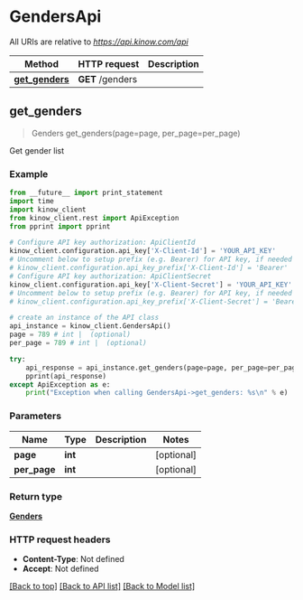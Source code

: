 # GendersApi

All URIs are relative to *https://api.kinow.com/api*

Method | HTTP request | Description
------------- | ------------- | -------------
[**get_genders**](#get_genders) | **GET** /genders | 


## **get_genders**
> Genders get_genders(page=page, per_page=per_page)



Get gender list

### Example 
```python
from __future__ import print_statement
import time
import kinow_client
from kinow_client.rest import ApiException
from pprint import pprint

# Configure API key authorization: ApiClientId
kinow_client.configuration.api_key['X-Client-Id'] = 'YOUR_API_KEY'
# Uncomment below to setup prefix (e.g. Bearer) for API key, if needed
# kinow_client.configuration.api_key_prefix['X-Client-Id'] = 'Bearer'
# Configure API key authorization: ApiClientSecret
kinow_client.configuration.api_key['X-Client-Secret'] = 'YOUR_API_KEY'
# Uncomment below to setup prefix (e.g. Bearer) for API key, if needed
# kinow_client.configuration.api_key_prefix['X-Client-Secret'] = 'Bearer'

# create an instance of the API class
api_instance = kinow_client.GendersApi()
page = 789 # int |  (optional)
per_page = 789 # int |  (optional)

try: 
    api_response = api_instance.get_genders(page=page, per_page=per_page)
    pprint(api_response)
except ApiException as e:
    print("Exception when calling GendersApi->get_genders: %s\n" % e)
```

### Parameters

Name | Type | Description  | Notes
------------- | ------------- | ------------- | -------------
 **page** | **int**|  | [optional] 
 **per_page** | **int**|  | [optional] 

### Return type

[**Genders**](#Genders)

### HTTP request headers

 - **Content-Type**: Not defined
 - **Accept**: Not defined

[[Back to top]](#) [[Back to API list]](#documentation-for-api-endpoints) [[Back to Model list]](#documentation-for-models)

